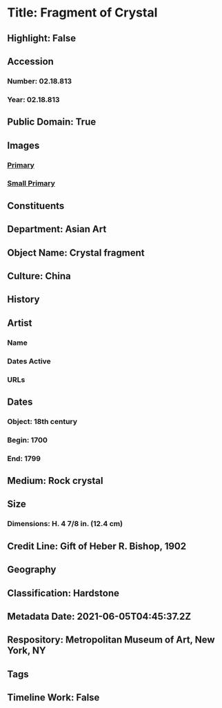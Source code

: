 # Title: Fragment of Crystal
## Highlight: False
## Accession
### Number: 02.18.813
### Year: 02.18.813
## Public Domain: True
## Images
### [Primary](https://images.metmuseum.org/CRDImages/as/original/32860.jpg)
### [Small Primary](https://images.metmuseum.org/CRDImages/as/web-large/32860.jpg)
## Constituents
## Department: Asian Art
## Object Name: Crystal fragment
## Culture: China
## History
## Artist
### Name
### Dates Active
### URLs
## Dates
### Object: 18th century
### Begin: 1700
### End: 1799
## Medium: Rock crystal
## Size
### Dimensions: H. 4 7/8 in. (12.4 cm)
## Credit Line: Gift of Heber R. Bishop, 1902
## Geography
## Classification: Hardstone
## Metadata Date: 2021-06-05T04:45:37.2Z
## Respository: Metropolitan Museum of Art, New York, NY
## Tags
## Timeline Work: False
